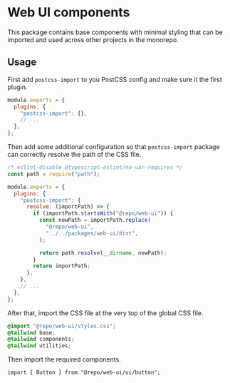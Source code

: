 # Web UI components

This package contains base components with minimal styling that can be imported and used across other projects in the monorepo.

## Usage

First add `postcss-import` to you PostCSS config and make sure it the first plugin.

```js
module.exports = {
  plugins: {
    "postcss-import": {},
    // ...
  },
};
```

Then add some additional configuration so that `postcss-import` package can correctly resolve the path of the CSS file.

```js
/* eslint-disable @typescript-eslint/no-var-requires */
const path = require("path");

module.exports = {
  plugins: {
    "postcss-import": {
      resolve: (importPath) => {
        if (importPath.startsWith("@repo/web-ui")) {
          const newPath = importPath.replace(
            "@repo/web-ui",
            "../../packages/web-ui/dist",
          );

          return path.resolve(__dirname, newPath);
        }
        return importPath;
      },
    },
    // ...
  },
};
```

After that, import the CSS file at the very top of the global CSS file.

```css
@import "@repo/web-ui/styles.css";
@tailwind base;
@tailwind components;
@tailwind utilities;
```

Then import the required components.

```tsx
import { Button } from "@repo/web-ui/ui/button";
```
